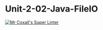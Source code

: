 # Unit-2-02-Java-FileIO
[![Mr Coxall's Super Linter](https://github.com/ICS4U-Programming-NoahS/Unit-2-02-Java-FileIO/workflows/Mr%20Coxall's%20Super%20Linter/badge.svg)](https://github.com/ICS4U-Programming-NoahS/Unit-2-02-Java-FileIO/actions/)
